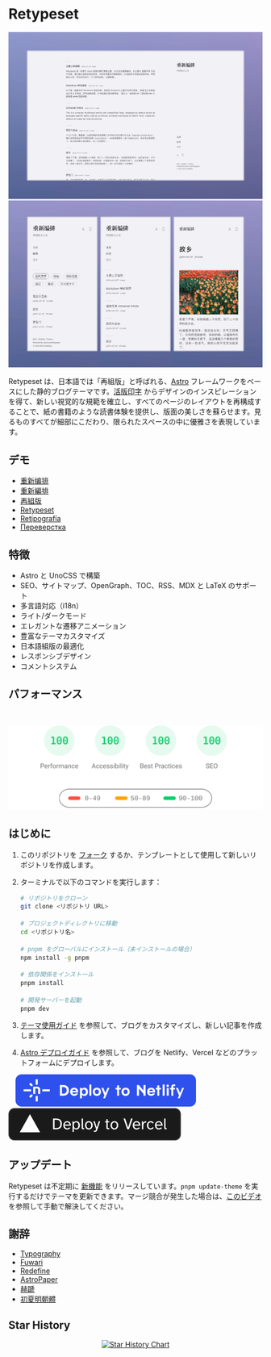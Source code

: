 # Retypeset

<img alt="Cover Image" src="../images/retypeset-zh-desktop.webp"/>
<img alt="Cover Image" src="../images/retypeset-zh-mobile.webp"/>

Retypeset は、日本語では「再組版」と呼ばれる、[Astro](https://astro.build/) フレームワークをベースにした静的ブログテーマです。[活版印字](https://astro-theme-typography.vercel.app/) からデザインのインスピレーションを得て、新しい視覚的な規範を確立し、すべてのページのレイアウトを再構成することで、紙の書籍のような読書体験を提供し、版面の美しさを蘇らせます。見るものすべてが細部にこだわり、限られたスペースの中に優雅さを表現しています。

## デモ

- [重新编排](https://retypeset.radishzz.cc/)
- [重新編排](https://retypeset.radishzz.cc/zh-tw/)
- [再組版](https://retypeset.radishzz.cc/ja/)
- [Retypeset](https://retypeset.radishzz.cc/en/)
- [Retipografía](https://retypeset.radishzz.cc/es/)
- [Переверстка](https://retypeset.radishzz.cc/ru/)

## 特徴

- Astro と UnoCSS で構築
- SEO、サイトマップ、OpenGraph、TOC、RSS、MDX と LaTeX のサポート
- 多言語対応（i18n）
- ライト/ダークモード
- エレガントな遷移アニメーション
- 豊富なテーマカスタマイズ
- 日本語組版の最適化
- レスポンシブデザイン
- コメントシステム

## パフォーマンス

<br>
<p align="center">
  <a href="https://pagespeed.web.dev/analysis?url=https%3A%2F%2Fretypeset.radishzz.cc%2Fja%2F&form_factor=desktop">
    <img width="710" alt="Retypeset Lighthouse Score" src="../images/retypeset-lighthouse-score.svg">
  <a>
</p>

## はじめに

1. このリポジトリを [フォーク](https://github.com/radishzzz/astro-theme-retypeset/fork) するか、テンプレートとして使用して新しいリポジトリを作成します。
2. ターミナルで以下のコマンドを実行します：

   ```bash
   # リポジトリをクローン
   git clone <リポジトリ URL>

   # プロジェクトディレクトリに移動
   cd <リポジトリ名>

   # pnpm をグローバルにインストール（未インストールの場合）
   npm install -g pnpm

   # 依存関係をインストール
   pnpm install

   # 開発サーバーを起動
   pnpm dev
   ```

3. [テーマ使用ガイド](https://retypeset.radishzz.cc/ja/posts/theme-guide/) を参照して、ブログをカスタマイズし、新しい記事を作成します。
4. [Astro デプロイガイド](https://docs.astro.build/ja/guides/deploy/) を参照して、ブログを Netlify、Vercel などのプラットフォームにデプロイします。

&emsp;[![Deploy to Netlify](../images/deploy-netlify.svg)](https://app.netlify.com/start) [![Deploy to Vercel](../images/deploy-vercel.svg)](https://vercel.com/new)

## アップデート

Retypeset は不定期に [新機能](https://github.com/radishzzz/astro-theme-retypeset/issues/18) をリリースしています。`pnpm update-theme` を実行するだけでテーマを更新できます。マージ競合が発生した場合は、[このビデオ](https://youtu.be/lz5OuKzvadQ?si=sH_ALNgqxrYqNVQT) を参照して手動で解決してください。

## 謝辞

- [Typography](https://github.com/moeyua/astro-theme-typography)
- [Fuwari](https://github.com/saicaca/fuwari)
- [Redefine](https://github.com/EvanNotFound/hexo-theme-redefine)
- [AstroPaper](https://github.com/satnaing/astro-paper)
- [赫蹏](https://github.com/sivan/heti)
- [初夏明朝體](https://github.com/GuiWonder/EarlySummerSerif)

## Star History

<p align="center">
<a href="https://star-history.com/#radishzzz/astro-theme-retypeset&Date">
  <picture>
    <source media="(prefers-color-scheme: dark)" srcset="https://api.star-history.com/svg?repos=radishzzz/astro-theme-retypeset&type=Date&theme=dark" />
    <source media="(prefers-color-scheme: light)" srcset="https://api.star-history.com/svg?repos=radishzzz/astro-theme-retypeset&type=Date" />
    <img alt="Star History Chart" src="https://api.star-history.com/svg?repos=radishzzz/astro-theme-retypeset&type=Date" />
  </picture>
</p>
